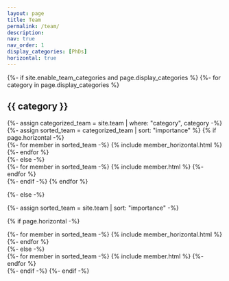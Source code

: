 ```yaml
---
layout: page
title: Team
permalink: /team/
description:
nav: true
nav_order: 1
display_categories: [PhDs]
horizontal: true
---
```


<!-- pages/team.md -->
<div class="projects">
{%- if site.enable_team_categories and page.display_categories %}
  <!-- Display categorized teams -->
  {%- for category in page.display_categories %}
  <h2 class="category">{{ category }}</h2>
  {%- assign categorized_team = site.team | where: "category", category -%}
  {%- assign sorted_team = categorized_team | sort: "importance" %}
  <!-- Generate cards for each project -->
  {% if page.horizontal -%}
  <div class="container">
    <!-- *** PS: Set the number of cols here *** -->
    <div class="row row-cols-4"> 
    {%- for member in sorted_team -%}
      {% include member_horizontal.html %}
    {%- endfor %}
    </div>
  </div>
  {%- else -%}
  <div class="grid">
    {%- for member in sorted_team -%}
      {% include member.html %}
    {%- endfor %}
  </div>
  {%- endif -%}
  {% endfor %}

{%- else -%}
<!-- Display projects without categories -->
  {%- assign sorted_team = site.team | sort: "importance" -%}
  <!-- Generate cards for each project -->
  {% if page.horizontal -%}
  <div class="container">
    <div class="row row-cols-2">
    {%- for member in sorted_team -%}
      {% include member_horizontal.html %}
    {%- endfor %}
    </div>
  </div>
  {%- else -%}
  <div class="grid">
    {%- for member in sorted_team -%}
      {% include member.html %}
    {%- endfor %}
  </div>
  {%- endif -%}
{%- endif -%}
</div>
